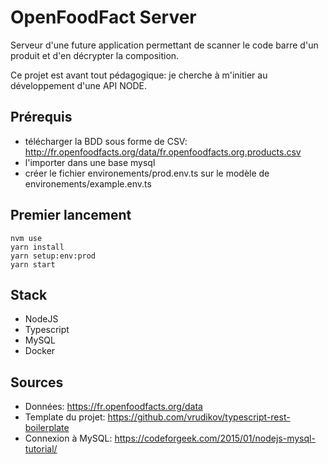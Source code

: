 # OpenFoodFact Server
Serveur d'une future application permettant de scanner le code barre d'un produit et d'en décrypter la composition.

Ce projet est avant tout pédagogique: je cherche à m'initier au développement d'une API NODE.

## Prérequis
- télécharger la BDD sous forme de CSV: http://fr.openfoodfacts.org/data/fr.openfoodfacts.org.products.csv
- l'importer dans une base mysql
- créer le fichier environements/prod.env.ts sur le modèle de environements/example.env.ts

## Premier lancement
```
nvm use
yarn install
yarn setup:env:prod
yarn start
```

## Stack
- NodeJS
- Typescript
- MySQL
- Docker

## Sources
- Données: https://fr.openfoodfacts.org/data 
- Template du projet: https://github.com/vrudikov/typescript-rest-boilerplate
- Connexion à MySQL: https://codeforgeek.com/2015/01/nodejs-mysql-tutorial/